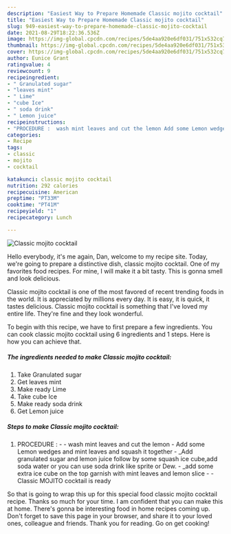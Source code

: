 ```yaml
---
description: "Easiest Way to Prepare Homemade Classic mojito cocktail"
title: "Easiest Way to Prepare Homemade Classic mojito cocktail"
slug: 949-easiest-way-to-prepare-homemade-classic-mojito-cocktail
date: 2021-08-29T18:22:36.536Z
image: https://img-global.cpcdn.com/recipes/5de4aa920e6df031/751x532cq70/classic-mojito-cocktail-recipe-main-photo.jpg
thumbnail: https://img-global.cpcdn.com/recipes/5de4aa920e6df031/751x532cq70/classic-mojito-cocktail-recipe-main-photo.jpg
cover: https://img-global.cpcdn.com/recipes/5de4aa920e6df031/751x532cq70/classic-mojito-cocktail-recipe-main-photo.jpg
author: Eunice Grant
ratingvalue: 4
reviewcount: 9
recipeingredient:
- " Granulated sugar"
- "leaves mint"
- " Lime"
- "cube Ice"
- " soda drink"
- " Lemon juice"
recipeinstructions:
- "PROCEDURE :  wash mint leaves and cut the lemon Add some Lemon wedges and mint leaves and squash it together _Add granulated sugar and lemon juice follow by some squash ice cube,add soda water or you can use soda drink like sprite or Dew.  _add some extra ice cube on the top garnish with mint leaves and lemon slice  Classic MOJITO cocktail is ready"
categories:
- Recipe
tags:
- classic
- mojito
- cocktail

katakunci: classic mojito cocktail 
nutrition: 292 calories
recipecuisine: American
preptime: "PT33M"
cooktime: "PT41M"
recipeyield: "1"
recipecategory: Lunch

---
```



![Classic mojito cocktail](https://img-global.cpcdn.com/recipes/5de4aa920e6df031/751x532cq70/classic-mojito-cocktail-recipe-main-photo.jpg)

Hello everybody, it's me again, Dan, welcome to my recipe site. Today, we're going to prepare a distinctive dish, classic mojito cocktail. One of my favorites food recipes. For mine, I will make it a bit tasty. This is gonna smell and look delicious.



Classic mojito cocktail is one of the most favored of recent trending foods in the world. It is appreciated by millions every day. It is easy, it is quick, it tastes delicious. Classic mojito cocktail is something that I've loved my entire life. They're fine and they look wonderful.


To begin with this recipe, we have to first prepare a few ingredients. You can cook classic mojito cocktail using 6 ingredients and 1 steps. Here is how you can achieve that.

<!--inarticleads1-->

##### The ingredients needed to make Classic mojito cocktail:

1. Take  Granulated sugar
1. Get leaves mint
1. Make ready  Lime
1. Take cube Ice
1. Make ready  soda drink
1. Get  Lemon juice




<!--inarticleads2-->

##### Steps to make Classic mojito cocktail:

1. PROCEDURE : -  - wash mint leaves and cut the lemon - Add some Lemon wedges and mint leaves and squash it together - _Add granulated sugar and lemon juice follow by some squash ice cube,add soda water or you can use soda drink like sprite or Dew. -  _add some extra ice cube on the top garnish with mint leaves and lemon slice -  - Classic MOJITO cocktail is ready




So that is going to wrap this up for this special food classic mojito cocktail recipe. Thanks so much for your time. I am confident that you can make this at home. There's gonna be interesting food in home recipes coming up. Don't forget to save this page in your browser, and share it to your loved ones, colleague and friends. Thank you for reading. Go on get cooking!
